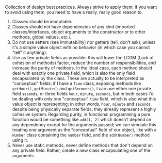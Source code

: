 Collection of design best practices. Always strive to apply them: if you want to avoid using them, you need to have a really, really good reason to.
1. Classes should be immutable.
2. Classes should not have dependencies of any kind (imported classes/interfaces, object arguments to the constructor or to other methods, global values, etc.).
3. Do not use setters (see immutability) nor getters (tell, don't ask), unless it's a simple value object with no behavior (in which case you cannot "tell" it anything).
4. Use as few private fields as possible: this will lower the LCOM (Lack of cohesion of methods) factor, reduce the number of responsibilities, and increase the purity of methods. In the ideal case, each method should deal with exactly one private field, which is also the only field encapsulated by the class. These are actually to be interpreted as "conceptual" fields: if I have a `Time` class, exposing methods like `getHour()`, `getMinute()` and `getSeconds()`, I can use either one private field `seconds`, or three fields `hour`, `minute`, `seconds`, but in both cases I'd be dealing with only one "conceptual" `time` field, which is also what this value object is representing; in other words, `hour`, `minute` and `seconds`, despite being physically separate fields, they already represent a highly cohesive system. Regarding purity, in functional programming a pure function would be something like `add(1, 2)` which doesn't depend on any dependency except for the arguments passed; we can simulate this treating one argument as the "conceptual" field of our object, like with a `Number` class containing the `number` field, and the `add(Number)` method using it.
5. Never use static methods, never define methods that don't depend on any private field. Rather, create a new class encapsulating one of the arguments.
